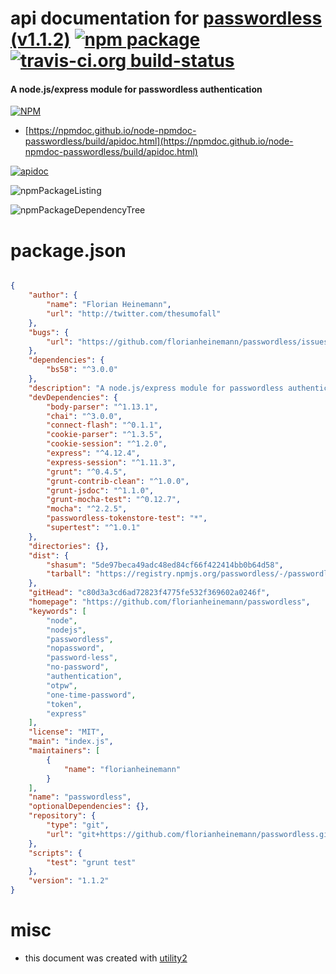 # api documentation for  [passwordless (v1.1.2)](https://github.com/florianheinemann/passwordless)  [![npm package](https://img.shields.io/npm/v/npmdoc-passwordless.svg?style=flat-square)](https://www.npmjs.org/package/npmdoc-passwordless) [![travis-ci.org build-status](https://api.travis-ci.org/npmdoc/node-npmdoc-passwordless.svg)](https://travis-ci.org/npmdoc/node-npmdoc-passwordless)
#### A node.js/express module for passwordless authentication

[![NPM](https://nodei.co/npm/passwordless.png?downloads=true&downloadRank=true&stars=true)](https://www.npmjs.com/package/passwordless)

- [https://npmdoc.github.io/node-npmdoc-passwordless/build/apidoc.html](https://npmdoc.github.io/node-npmdoc-passwordless/build/apidoc.html)

[![apidoc](https://npmdoc.github.io/node-npmdoc-passwordless/build/screenCapture.buildCi.browser.%252Ftmp%252Fbuild%252Fapidoc.html.png)](https://npmdoc.github.io/node-npmdoc-passwordless/build/apidoc.html)

![npmPackageListing](https://npmdoc.github.io/node-npmdoc-passwordless/build/screenCapture.npmPackageListing.svg)

![npmPackageDependencyTree](https://npmdoc.github.io/node-npmdoc-passwordless/build/screenCapture.npmPackageDependencyTree.svg)



# package.json

```json

{
    "author": {
        "name": "Florian Heinemann",
        "url": "http://twitter.com/thesumofall"
    },
    "bugs": {
        "url": "https://github.com/florianheinemann/passwordless/issues"
    },
    "dependencies": {
        "bs58": "^3.0.0"
    },
    "description": "A node.js/express module for passwordless authentication",
    "devDependencies": {
        "body-parser": "^1.13.1",
        "chai": "^3.0.0",
        "connect-flash": "^0.1.1",
        "cookie-parser": "^1.3.5",
        "cookie-session": "^1.2.0",
        "express": "^4.12.4",
        "express-session": "^1.11.3",
        "grunt": "^0.4.5",
        "grunt-contrib-clean": "^1.0.0",
        "grunt-jsdoc": "^1.1.0",
        "grunt-mocha-test": "^0.12.7",
        "mocha": "^2.2.5",
        "passwordless-tokenstore-test": "*",
        "supertest": "^1.0.1"
    },
    "directories": {},
    "dist": {
        "shasum": "5de97beca49adc48ed84cf66f422414bb0b64d58",
        "tarball": "https://registry.npmjs.org/passwordless/-/passwordless-1.1.2.tgz"
    },
    "gitHead": "c80d3a3cd6ad72823f4775fe532f369602a0246f",
    "homepage": "https://github.com/florianheinemann/passwordless",
    "keywords": [
        "node",
        "nodejs",
        "passwordless",
        "nopassword",
        "password-less",
        "no-password",
        "authentication",
        "otpw",
        "one-time-password",
        "token",
        "express"
    ],
    "license": "MIT",
    "main": "index.js",
    "maintainers": [
        {
            "name": "florianheinemann"
        }
    ],
    "name": "passwordless",
    "optionalDependencies": {},
    "repository": {
        "type": "git",
        "url": "git+https://github.com/florianheinemann/passwordless.git"
    },
    "scripts": {
        "test": "grunt test"
    },
    "version": "1.1.2"
}
```



# misc
- this document was created with [utility2](https://github.com/kaizhu256/node-utility2)
